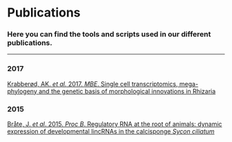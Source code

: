 # Publications
### Here you can find the tools and scripts used in our different publications.
---- 

### 2017  
[Krabberød, AK. *et al.* 2017. *MBE*. Single cell transcriptomics, mega-phylogeny and the genetic basis of morphological innovations in Rhizaria](https://github.com/morphoplex/Publications/tree/master/2017_MBE_Krabberod)

### 2015  
[Bråte, J. *et al*. 2015. *Proc B*. Regulatory RNA at the root of animals: dynamic expression of developmental lincRNAs in the calcisponge *Sycon ciliatum*](https://github.com/morphoplex/Publications/tree/master/2015_ProcB_Brate)
